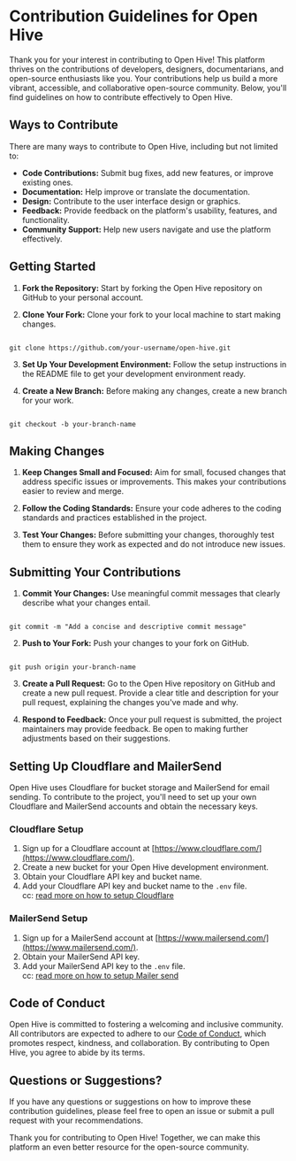 # Contribution Guidelines for Open Hive

Thank you for your interest in contributing to Open Hive! This platform thrives on the contributions of developers, designers, documentarians, and open-source enthusiasts like you. Your contributions help us build a more vibrant, accessible, and collaborative open-source community. Below, you'll find guidelines on how to contribute effectively to Open Hive.

## Ways to Contribute

There are many ways to contribute to Open Hive, including but not limited to:

- **Code Contributions:** Submit bug fixes, add new features, or improve existing ones.
- **Documentation:** Help improve or translate the documentation.
- **Design:** Contribute to the user interface design or graphics.
- **Feedback:** Provide feedback on the platform's usability, features, and functionality.
- **Community Support:** Help new users navigate and use the platform effectively.

## Getting Started

1. **Fork the Repository:** Start by forking the Open Hive repository on GitHub to your personal account.

2. **Clone Your Fork:** Clone your fork to your local machine to start making changes.

```

git clone https://github.com/your-username/open-hive.git

```

3. **Set Up Your Development Environment:** Follow the setup instructions in the README file to get your development environment ready.

4. **Create a New Branch:** Before making any changes, create a new branch for your work.

```

git checkout -b your-branch-name

```

## Making Changes

1. **Keep Changes Small and Focused:** Aim for small, focused changes that address specific issues or improvements. This makes your contributions easier to review and merge.

2. **Follow the Coding Standards:** Ensure your code adheres to the coding standards and practices established in the project.

3. **Test Your Changes:** Before submitting your changes, thoroughly test them to ensure they work as expected and do not introduce new issues.

## Submitting Your Contributions

1. **Commit Your Changes:** Use meaningful commit messages that clearly describe what your changes entail.

```

git commit -m "Add a concise and descriptive commit message"

```

2. **Push to Your Fork:** Push your changes to your fork on GitHub.

```

git push origin your-branch-name

```

3. **Create a Pull Request:** Go to the Open Hive repository on GitHub and create a new pull request. Provide a clear title and description for your pull request, explaining the changes you've made and why.

4. **Respond to Feedback:** Once your pull request is submitted, the project maintainers may provide feedback. Be open to making further adjustments based on their suggestions.

## Setting Up Cloudflare and MailerSend

Open Hive uses Cloudflare for bucket storage and MailerSend for email sending. To contribute to the project, you'll need to set up your own Cloudflare and MailerSend accounts and obtain the necessary keys.

### Cloudflare Setup

1. Sign up for a Cloudflare account at [https://www.cloudflare.com/](https://www.cloudflare.com/).
2. Create a new bucket for your Open Hive development environment.
3. Obtain your Cloudflare API key and bucket name.
4. Add your Cloudflare API key and bucket name to the `.env` file.<br>
   cc: [read more on how to setup Cloudflare](https://developers.cloudflare.com/r2/get-started/)

### MailerSend Setup

1. Sign up for a MailerSend account at [https://www.mailersend.com/](https://www.mailersend.com/).
2. Obtain your MailerSend API key.
3. Add your MailerSend API key to the `.env` file. <br>
   cc: [read more on how to setup Mailer send](https://www.mailersend.com/help/smtp-relay)

## Code of Conduct

Open Hive is committed to fostering a welcoming and inclusive community. All contributors are expected to adhere to our [Code of Conduct](CODE_OF_CONDUCT.md), which promotes respect, kindness, and collaboration. By contributing to Open Hive, you agree to abide by its terms.

## Questions or Suggestions?

If you have any questions or suggestions on how to improve these contribution guidelines, please feel free to open an issue or submit a pull request with your recommendations.

Thank you for contributing to Open Hive! Together, we can make this platform an even better resource for the open-source community.
